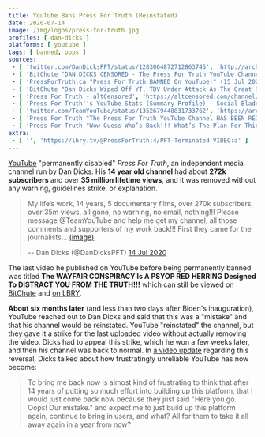 ```yaml
---
title: YouTube Bans Press For Truth (Reinstated)
date: 2020-07-14
image: /img/logos/press-for-truth.jpg
profiles: [ dan-dicks ]
platforms: [ youtube ]
tags: [ banned, oops ]
sources:
 - [ 'twitter.com/DanDicksPFT/status/1283064872712863745', 'http://archive.is/nMKUk' ]
 - [ 'BitChute "DAN DICKS CENSORED - The Press For Truth YouTube Channel Has Been PERMANENTLY DELETED!!!" by Press For Truth (15 Jul 2020)', 'https://www.bitchute.com/video/oQiBNoHkFCHQ/' ]
 - [ 'PressForTruth.ca "Press For Truth BANNED On YouTube!" (15 Jul 2020)', 'https://pressfortruth.ca/press-for-truth-banned-on-youtube/' ]
 - [ 'BitChute "Dan Dicks Wiped Off YT, TDV Under Attack As The Great Reset Goes Into Hyperdrive" by Dollar_Vigilante (16 Jul 2020)', 'https://www.bitchute.com/video/1Xf2OqMTj2Mg/' ]
 - [ 'Press For Truth - altCensored', 'https://altcensored.com/channel/UCMOWB-s0Kek9o9sS8xA_kZQ' ]
 - [ 'Press For Truth''s YouTube Stats (Summary Profile) - Social Blade Stats', 'https://socialblade.com/youtube/channel/UCMOWB-s0Kek9o9sS8xA_kZQ' ]
 - [ 'twitter.com/TeamYouTube/status/1352679448831733762', 'https://archive.is/gb2Ay' ]
 - [ 'Press For Truth "The Press For Truth YouTube Channel HAS BEEN REINSTATED…SORT OF" on BitChute (22 Jan 2021)', 'https://www.bitchute.com/video/UTedM6e2t3ht/' ]
 - [ 'Press For Truth "Wow Guess Who’s Back!!! What’s The Plan For This Channel?…" on BitChute (9 Feb 2021)', 'https://www.bitchute.com/video/Fc7IWyW3veQ/' ]
extra:
 - [ '', 'https://lbry.tv/@PressForTruth:4/PFT-Terminated-VIDEO:a' ]
---
```


[YouTube](/youtube/) "permanently disabled" _Press For Truth_, an independent
media channel run by Dan Dicks. His **14 year old channel** had about **272k
subscribers** and over **35 million lifetime views**, and it was removed
without any warning, guidelines strike, or explanation.

> My life’s work, 14 years, 5 documentary films, over 270k subscribers, over
> 35m views, all gone, no warning, no email, nothing!!! Please message
> @TeamYouTube and help me get my channel, all those comments and supporters of
> my work back!!! First they came for the journalists...
> [(image)](channel-screenshot.jpg)
>
> -- Dan Dicks (@DanDicksPFT) [14 Jul 2020](http://archive.is/nMKUk)

The last video he published on YouTube before being permanently banned was
titled **The WAYFAIR CONSPIRACY Is A PSYOP RED HERRING Designed To DISTRACT YOU
FROM THE TRUTH!!!** which can still be viewed [on
BitChute](https://www.bitchute.com/video/93VJREXyewE/) and [on
LBRY](https://lbry.tv/@PressForTruth:4/the-wayfair-conspiracy-is-a-psyop-red:8).

**About six months later** (and less than two days after Biden's inauguration),
YouTube reached out to Dan Dicks and said that this was a "mistake" and that
his channel would be reinstated. YouTube "reinstated" the channel, but they
gave it a strike for the last uploaded video without actually removing the
video. Dicks had to appeal this strike, which he won a few weeks later, and
then his channel was back to normal. In [a video
update](https://www.bitchute.com/video/Fc7IWyW3veQ/) regarding this reversal,
Dicks talked about how frustratingly unreliable YouTube has now become:

> To bring me back now is almost kind of frustrating to think that after 14
> years of putting so much effort into building up this platform, that I would
> just come back now because they just said "Here you go. Oops! Our mistake."
> and expect me to just build up this platform again, continue to bring in
> users, and what? All for them to take it all away again in a year from now?

